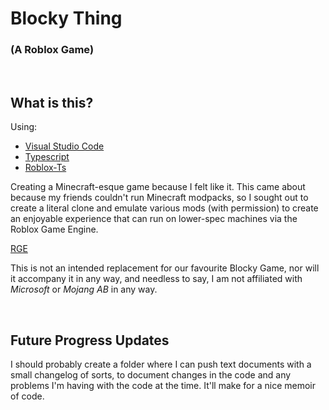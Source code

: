 
# Blocky Thing
### (A Roblox Game)


<br>

## What is this?
Using:

- [Visual Studio Code][vscode]
- [Typescript][typescript]
- [Roblox-Ts][robloxts]

Creating a Minecraft-esque game because I felt like it.
This came about because my friends couldn't run Minecraft modpacks, so I sought out to create a literal clone and emulate various mods (with permission) to create an enjoyable experience that can run on lower-spec machines via the Roblox Game Engine.

[RGE][robloxtech]

This is not an intended replacement for our favourite Blocky Game, nor will it accompany it in any way, and needless to say, I am not affiliated with _Microsoft_ or _Mojang AB_ in any way.

<br>

## Future Progress Updates
I should probably create a folder where I can push text documents with a small changelog of sorts, to document changes in the code and any problems I'm having with the code at the time.
It'll make for a nice memoir of code.



[vscode]: https://code.visualstudio.com/
[typescript]: https://typescriptlang.org/
[robloxts]: https://roblox-ts.com/
[robloxtech]: https://corp.roblox.com/technology/
